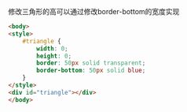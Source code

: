 修改三角形的高可以通过修改border-bottom的宽度实现
```html
<body>
<style>
    #triangle {
        width: 0;
        height: 0;
        border: 50px solid transparent;
        border-bottom: 50px solid blue;
    }
</style>
<div id="triangle"></div>
</body>
```

